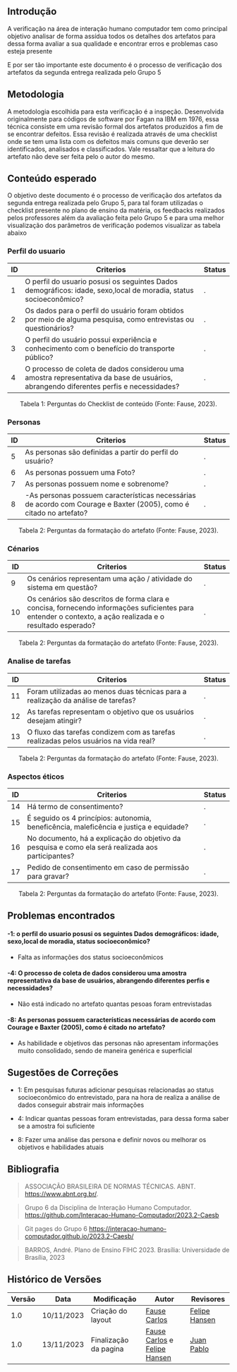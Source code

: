 ## Introdução

A verificação na área de interação humano computador tem como principal objetivo analisar de forma assídua todos os detalhes dos artefatos para dessa forma avaliar a sua qualidade e encontrar erros e problemas caso esteja presente 

E por ser tão importante este documento é o processo de verificação dos artefatos da segunda entrega realizada pelo Grupo 5


## Metodologia

A metodologia escolhida para esta verificação é a inspeção. Desenvolvida originalmente para códigos de software por Fagan na IBM em 1976, essa técnica consiste em uma revisão formal dos artefatos produzidos a fim de se encontrar defeitos. Essa revisão é realizada através de uma checklist onde se tem uma lista com os defeitos mais comuns que deverão ser identificados, analisados e classificados. Vale ressaltar que a leitura do artefato não deve ser feita pelo o autor do mesmo.

## Conteúdo esperado

O objetivo deste documento é o processo de verificação dos artefatos da segunda entrega realizada pelo Grupo 5, para tal foram utilizadas o checklist presente no plano de ensino da matéria, os feedbacks realizados pelos professores além da avaliação feita pelo Grupo 5 e para uma melhor visualização dos parâmetros de verificação podemos visualizar as tabela abaixo


### Perfil do usuario 

| ID |  Criterios  | Status |
|--- |--- |--- |
|  1 | O perfil do usuario posusi os seguintes Dados demográficos: idade, sexo,local de moradia, status socioeconômico?| .|
|  2 | Os dados para o perfil do usuário foram obtidos por meio de alguma pesquisa, como entrevistas ou questionários? | .|
|  3 | O perfil do usuário possui experiência e conhecimento com o benefício do transporte público?| .|
|  4 | O processo de coleta de dados considerou uma amostra representativa da base de usuários, abrangendo diferentes perfis e necessidades? | .|

<div style="text-align: center">
    <p> Tabela 1: Perguntas do Checklist de conteúdo (Fonte: Fause, 2023).</p>
</div>

### Personas 

| ID |  Criterios  | Status |
|--- |--- |--- |
|  5 | As personas são definidas a partir do perfil do usuário? | .|
|  6 | As personas possuem uma Foto?| .|
|  7 | As personas possuem nome e sobrenome? | .|
|  8 | -As personas possuem características necessárias de acordo com Courage e Baxter (2005), como é citado no artefato?| .|

<div style="text-align: center">
    <p> Tabela 2: Perguntas da formatação do artefato (Fonte: Fause, 2023).</p>
</div>


### Cénarios
| ID |  Criterios  | Status |
|--- |--- |--- |
|  9 | Os cenários representam uma ação / atividade do sistema em questão?| .|
|  10 | Os cenários são descritos de forma clara e concisa, fornecendo informações suficientes para entender o contexto, a ação realizada e o resultado esperado? | .|

<div style="text-align: center">
    <p> Tabela 2: Perguntas da formatação do artefato (Fonte: Fause, 2023).</p>
</div>

### Analise de tarefas 

| ID |  Criterios  | Status |
|--- |--- |--- |
|  11 | Foram utilizadas ao menos duas técnicas para a realização da análise de tarefas?| .|
|  12 | As tarefas representam o objetivo que os usuários desejam atingir? | .|
|  13 | O fluxo das tarefas condizem com as tarefas realizadas pelos usuários na vida real? | .|


<div style="text-align: center">
    <p> Tabela 2: Perguntas da formatação do artefato (Fonte: Fause, 2023).</p>
</div>

### Aspectos éticos

| ID |  Criterios  | Status |
|--- |--- |--- |
|  14 | Há termo de consentimento?| .|
|  15 | É seguido os 4 princípios: autonomia, beneficência, maleficência e justiça e equidade? | .|
|  16 | No documento, há a explicação do objetivo da pesquisa e como ela será realizada aos participantes? | .|
|  17 | Pedido de consentimento em caso de permissão para gravar?| .|

<div style="text-align: center">
    <p> Tabela 2: Perguntas da formatação do artefato (Fonte: Fause, 2023).</p>
</div>

## Problemas encontrados

#### -1: o perfil do usuario posusi os seguintes Dados demográficos: idade, sexo,local de moradia, status socioeconômico? 

* Falta as informações dos status socioeconômicos 

#### -4: O processo de coleta de dados considerou uma amostra representativa da base de usuários, abrangendo diferentes perfis e necessidades?

* Não está indicado no artefato quantas pesoas foram entrevistadas

#### -8: As personas possuem características necessárias de acordo com Courage e Baxter (2005), como é citado no artefato? 

* As habilidade e objetivos das personas não apresentam informações muito consolidado, sendo de maneira genérica e superficial 

## Sugestões de Correções



- 1: Em pesquisas futuras adicionar pesquisas relacionadas ao status socioeconômico do entrevistado, para na hora de realiza a análise de dados conseguir abstrair mais informações 

- 4: Indicar quantas pessoas foram entrevistadas, para dessa forma saber se a amostra foi suficiente 
  
- 8: Fazer uma análise das persona e definir novos ou melhorar os objetivos e habilidades atuais 

## Bibliografia

> ASSOCIAÇÃO BRASILEIRA DE NORMAS TÉCNICAS. ABNT. https://www.abnt.org.br/.

> Grupo 6 da Disciplina de Interação Humano Computador. https://github.com/Interacao-Humano-Computador/2023.2-Caesb

> Git pages do Grupo 6 https://interacao-humano-computador.github.io/2023.2-Caesb/

> BARROS, André. Plano de Ensino FIHC 2023. Brasília: Universidade de Brasília, 2023


## Histórico de Versões

| Versão | Data       | Modificação                             | Autor                         | Revisores                         |
| ------ | ---------- | --------------------------------------- | ----------------------------- | ----------------------------- |
|    1.0   |   10/11/2023   |   Criação do layout |  [Fause Carlos](https://github.com/FauseSkyWalker)|[Felipe Hansen](https://github.com/FHansen98)|
|    1.0   |   13/11/2023   |   Finalização da pagina |  [Fause Carlos](https://github.com/FauseSkyWalker) e [Felipe Hansen](https://github.com/FHansen98)|[Juan Pablo](https://github.com/Juan-Ricarte)|